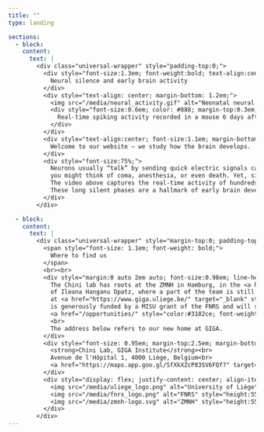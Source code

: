 ```yaml
---
title: ""
type: landing

sections:
  - block:
    content:
      text: |
        <div class="universal-wrapper" style="padding-top:0;">
          <div style="font-size:1.3em; font-weight:bold; text-align:center; margin-bottom:0.7em;">
            Neural silence and early brain activity
          </div>
          <div style="text-align: center; margin-bottom: 1.2em;">
            <img src="/media/neural_activity.gif" alt="Neonatal neural activity" style="max-width:100%; border-radius: 18px; box-shadow: 0 4px 18px #0006;">
            <div style="font-size:0.6em; color: #888; margin-top:0.3em;">
              Real-time spiking activity recorded in a mouse 6 days after birth.
            </div>
          </div>
          <div style="text-align:center; font-size:1.1em; margin-bottom:1em;">
            Welcome to our website – we study how the brain develops.
          </div>
          <div style="font-size:75%;">
            Neurons usually “talk” by sending quick electric signals called spikes. If I asked you to picture your brain falling completely silent for multiple seconds,
            you might think of coma, anesthesia, or even death. Yet, silence is how every brain starts out.
            The video above captures the real-time activity of hundreds of neurons in a healthy mouse. Each circle is a spike, a rare event drowned in an ocean of silence.
            These long silent phases are a hallmark of early brain development, and it’s just one of the many mysteries that make this period so fascinating. This is what we study in the Chini lab.
          </div>
        </div>

  - block:
    content:
      text: |
        <div class="universal-wrapper" style="margin-top:0; padding-top:0; position:relative; top:-1.5em; text-align:center;">
          <span style="font-size: 1.1em; font-weight: bold;">
            Where to find us
          </span>
          <br><br>
          <div style="margin:0 auto 2em auto; font-size:0.98em; line-height:1.5;">
            The Chini lab has roots at the ZMNH in Hamburg, in the <a href="https://www.opatzlab.com/" target="_blank" style="color:#3182ce; font-weight:bold;">lab</a>
            of Ileana Hanganu Opatz, where a part of the team is still located. We are in the process of establishing a new site 
            at <a href="https://www.giga.uliege.be/" target="_blank" style="color:#3182ce; font-weight:bold;">GIGA Institute</a> in Liège. The lab in Liège
            is generously funded by a MISU grant of the FNRS and will start in January 2026. We are looking for new members to
            <a href="/opportunities/" style="color:#3182ce; font-weight:bold;">join the team</a>.
            <br>
            The address below refers to our new home at GIGA.
          </div>
          <div style="font-size: 0.95em; margin-top:2.5em; margin-bottom:2.5em;">
            <strong>Chini Lab, GIGA Institute</strong><br>
            Avenue de l'Hôpital 1, 4000 Liège, Belgium<br>
            <a href="https://maps.app.goo.gl/SfXkXZcP83SV6FQf7" target="_blank" style="color: #3182ce; text-decoration: underline;">View on Google Maps</a>
          </div>
          <div style="display: flex; justify-content: center; align-items: center; gap: 5em; flex-wrap: wrap; margin-bottom: 1em; margin-top:2em;">
            <img src="/media/uliege_logo.png" alt="University of Liège" style="height:55px;">
            <img src="/media/fnrs_logo.png" alt="FNRS" style="height:55px;">
            <img src="/media/zmnh-logo.svg" alt="ZMNH" style="height:55px;">
          </div>
        </div>
---
```

